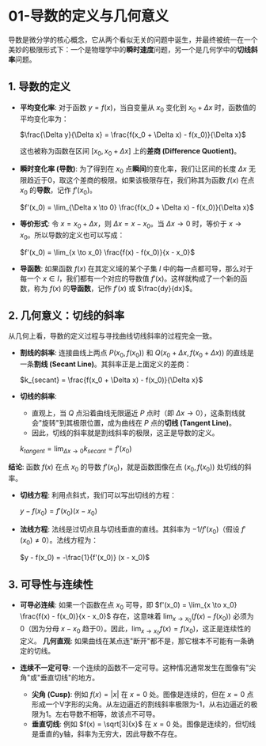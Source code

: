 # 01-导数的定义与几何意义

导数是微分学的核心概念，它从两个看似无关的问题中诞生，并最终被统一在一个美妙的极限形式下：一个是物理学中的**瞬时速度**问题，另一个是几何学中的**切线斜率**问题。

## 1. 导数的定义

- **平均变化率**: 对于函数 $y=f(x)$，当自变量从 $x_0$ 变化到 $x_0 + \Delta x$ 时，函数值的平均变化率为：
  
  $\frac{\Delta y}{\Delta x} = \frac{f(x_0 + \Delta x) - f(x_0)}{\Delta x}$

  这也被称为函数在区间 $[x_0, x_0 + \Delta x]$ 上的**差商 (Difference Quotient)**。

- **瞬时变化率 (导数)**: 为了得到在 $x_0$ 点**瞬间**的变化率，我们让区间的长度 $\Delta x$ 无限趋近于0，取这个差商的极限。如果该极限存在，我们称其为函数 $f(x)$ 在点 $x_0$ 的**导数**，记作 $f'(x_0)$。

  $f'(x_0) = \lim_{\Delta x \to 0} \frac{f(x_0 + \Delta x) - f(x_0)}{\Delta x}$

- **等价形式**:
  令 $x = x_0 + \Delta x$，则 $\Delta x = x - x_0$。当 $\Delta x \to 0$ 时，等价于 $x \to x_0$。所以导数的定义也可以写成：

  $f'(x_0) = \lim_{x \to x_0} \frac{f(x) - f(x_0)}{x - x_0}$

- **导函数**: 如果函数 $f(x)$ 在其定义域的某个子集 $I$ 中的每一点都可导，那么对于每一个 $x \in I$，我们都有一个对应的导数值 $f'(x)$。这样就构成了一个新的函数，称为 $f(x)$ 的**导函数**，记作 $f'(x)$ 或 $\frac{dy}{dx}$。

## 2. 几何意义：切线的斜率

从几何上看，导数的定义过程与寻找曲线切线斜率的过程完全一致。

- **割线的斜率**: 连接曲线上两点 $P(x_0, f(x_0))$ 和 $Q(x_0 + \Delta x, f(x_0 + \Delta x))$ 的直线是一条**割线 (Secant Line)**。其斜率正是上面定义的差商：

  $k_{secant} = \frac{f(x_0 + \Delta x) - f(x_0)}{\Delta x}$

- **切线的斜率**:
  - 直观上，当 $Q$ 点沿着曲线无限逼近 $P$ 点时（即 $\Delta x \to 0$），这条割线就会"旋转"到其极限位置，成为曲线在 $P$ 点的**切线 (Tangent Line)**。
  - 因此，切线的斜率就是割线斜率的极限，这正是导数的定义。

  $k_{tangent} = \lim_{\Delta x \to 0} k_{secant} = f'(x_0)$

**结论**: 函数 $f(x)$ 在点 $x_0$ 的导数 $f'(x_0)$，就是函数图像在点 $(x_0, f(x_0))$ 处切线的斜率。

- **切线方程**: 利用点斜式，我们可以写出切线的方程：
  
  $y - f(x_0) = f'(x_0) (x - x_0)$

- **法线方程**: 法线是过切点且与切线垂直的直线。其斜率为 $-1/f'(x_0)$（假设 $f'(x_0) \neq 0$）。法线方程为：

  $y - f(x_0) = -\frac{1}{f'(x_0)} (x - x_0)$

## 3. 可导性与连续性

- **可导必连续**:
  如果一个函数在点 $x_0$ 可导，即 $f'(x_0) = \lim_{x \to x_0} \frac{f(x) - f(x_0)}{x - x_0}$ 存在，这意味着 $\lim_{x \to x_0} (f(x) - f(x_0))$ 必须为0（因为分母 $x-x_0$ 趋于0）。因此，$\lim_{x \to x_0} f(x) = f(x_0)$，这正是连续性的定义。
  **几何直观**: 如果曲线在某点连"断开"都不是，那它根本不可能有一条确定的切线。

- **连续不一定可导**:
  一个连续的函数不一定可导。这种情况通常发生在图像有"尖角"或"垂直切线"的地方。
  - **尖角 (Cusp)**: 例如 $f(x) = |x|$ 在 $x=0$ 处。图像是连续的，但在 $x=0$ 点形成一个V字形的尖角。从左边逼近的割线斜率极限为-1，从右边逼近的极限为1。左右导数不相等，故该点不可导。
  - **垂直切线**: 例如 $f(x) = \sqrt[3]{x}$ 在 $x=0$ 处。图像是连续的，但切线是垂直的y轴，斜率为无穷大，因此导数不存在。
